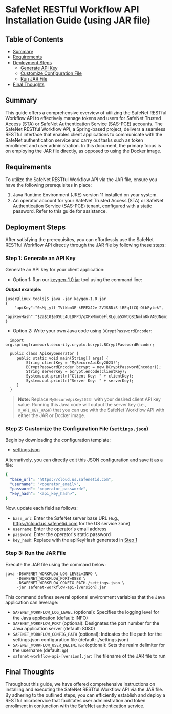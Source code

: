 # SafeNet RESTful Workflow API Installation Guide (using JAR file)

## Table of Contents

- [Summary](https://github.com/thalesdemo/safenet-workflow-api/tree/main/jar#summary)
- [Requirements](https://github.com/thalesdemo/safenet-workflow-api/tree/main/jar#requirements)
- [Deployment Steps](https://github.com/thalesdemo/safenet-workflow-api/tree/main/jar#instructions)
  - [Generate API Key](https://github.com/thalesdemo/safenet-workflow-api/tree/main/jar#step-1-generate-an-api-key)
  - [Customize Configuration File](https://github.com/thalesdemo/safenet-workflow-api/tree/main/jar#step-2-customize-the-configuration-file-settingsjson)
  - [Run JAR File](https://github.com/thalesdemo/safenet-workflow-api/tree/main/jar#step-3-run-the-jar-file)
- [Final Thoughts](https://github.com/thalesdemo/safenet-workflow-api/tree/main/jar#final-thoughts)

## Summary

This guide offers a comprehensive overview of utilizing the SafeNet RESTful Workflow API to effectively manage tokens and users for SafeNet Trusted Access (STA) or SafeNet Authentication Service (SAS-PCE) accounts. The SafeNet RESTful Workflow API, a Spring-based project, delivers a seamless RESTful interface that enables client applications to communicate with the SafeNet authentication service and carry out tasks such as token enrollment and user administration. In this document, the primary focus is on employing the JAR file directly, as opposed to using the Docker image.

## Requirements

To utilize the SafeNet RESTful Workflow API via the JAR file, ensure you have the following prerequisites in place:

1. Java Runtime Environment (JRE) version 11 installed on your system.
2. An operator account for your SafeNet Trusted Access (STA) or SafeNet Authentication Service (SAS-PCE) tenant, configured with a static password. Refer to this guide for assistance.

## Deployment Steps

After satisfying the prerequisites, you can effortlessly use the SafeNet RESTful Workflow API directly through the JAR file by following these steps:

### Step 1: Generate an API Key

Generate an API key for your client application:

- Option 1: Run our [keygen-1.0.jar](https://github.com/thalesdemo/safenet-auth-api/blob/main/tools/keygen-1.0.jar) tool using the command line:

**Output example:**

```
[user@linux tools]$ java -jar keygen-1.0.jar
{
    "apiKey":"0sMj_ylf-TVtkbn3E-kEPEXJ2e-2VJSBDiS-lBEq1fCQ-OtbPytek",
    "apiKeyHash":"$2a$10$eOSUL4ULDPPd/qXFxMmnOeFlRLgua5XWJQ8INmlnKk7A0JNemDKoi"
}
```

- Option 2: Write your own Java code using `BCryptPasswordEncoder`:

```
  import org.springframework.security.crypto.bcrypt.BCryptPasswordEncoder;

  public class ApiKeyGenerator {
 	 public static void main(String[] args) {
  		 String clientKey = "MySecureApiKey2023!";
 	 	 BCryptPasswordEncoder bcrypt = new BCryptPasswordEncoder();
 		 String serverKey = bcrypt.encode(clientKey);
 		 System.out.println("Client Key: " + clientKey);
 		 System.out.println("Server Key: " + serverKey);
 	 }
  }
```

> **Note:** Replace `MySecureApiKey2023!` with your desired client API key value. Running this Java code will output the server key (i.e., `X_API_KEY_HASH`) that you can use with the SafeNet Workflow API with either the JAR or Docker image.

### Step 2: Customize the Configuration File (`settings.json`)

Begin by downloading the configuration template:

- [settings.json](https://github.com/thalesdemo/safenet-workflow-api/raw/main/settings.json)

Alternatively, you can directly edit this JSON configuration and save it as a file:

```yaml
{
  "base_url": "https://cloud.us.safenetid.com",
  "username": "<operator_email>",
  "password": "<operator_password>",
  "key_hash": "<api_key_hash>",
}
```

Now, update each field as follows:

- `base_url`: Enter the SafeNet server base URL (e.g., https://cloud.us.safenetid.com for the US service zone)
- `username`: Enter the operator's email address
- `password`: Enter the operator's static password
- `key_hash`: Replace with the apiKeyHash generated in [Step 1](https://github.com/thalesdemo/safenet-workflow-api/tree/main/jar#step-1-generate-an-api-key)

### Step 3: Run the JAR File

Execute the JAR file using the command below:

    java -DSAFENET_WORKFLOW_LOG_LEVEL=INFO \
         -DSAFENET_WORKFLOW_PORT=8888 \
         -DSAFENET_WORKFLOW_CONFIG_PATH./settings.json \
         -jar safenet-workflow-api-[version].jar

This command defines several optional environment variables that the Java application can leverage:

- `SAFENET_WORKFLOW_LOG_LEVEL` (optional): Specifies the logging level for the Java application (default: INFO)
- `SAFENET_WORKFLOW_PORT` (optional): Designates the port number for the Java application server (default: 8080)
- `SAFENET_WORKFLOW_CONFIG_PATH` (optional): Indicates the file path for the settings.json configuration file (default: ./settings.json)
- `SAFENET_WORKFLOW_USER_DELIMITER` (optional): Sets the realm delimiter for the username (default: @)
- `safenet-workflow-api-[version].jar`: The filename of the JAR file to run

## Final Thoughts

Throughout this guide, we have offered comprehensive instructions on installing and executing the SafeNet RESTful Workflow API via the JAR file. By adhering to the outlined steps, you can efficiently establish and deploy a RESTful microservice that facilitates user administration and token enrollment in conjunction with the SafeNet authentication service.
